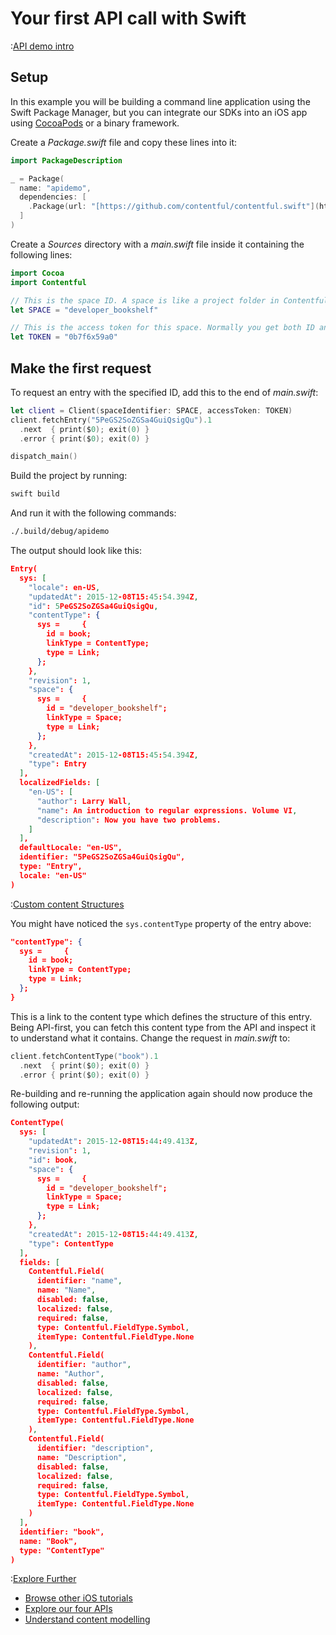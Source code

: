 # Your first API call with Swift

:[API demo intro](../../_partials/api-demo-intro.md)

## Setup

In this example you will be building a command line application using the Swift Package Manager, but you can integrate our SDKs into an iOS app using [CocoaPods](https://cocoapods.org/) or a binary framework.

Create a _Package.swift_ file and copy these lines into it:

~~~swift
import PackageDescription

_ = Package(
  name: "apidemo",
  dependencies: [
    .Package(url: "[https://github.com/contentful/contentful.swift"](https://github.com/contentful/contentful.swift");, majorVersion: 0),
  ]
)
~~~

Create a _Sources_ directory with a _main.swift_ file inside it containing the following lines:

~~~swift
import Cocoa
import Contentful

// This is the space ID. A space is like a project folder in Contentful terms
let SPACE = "developer_bookshelf"

// This is the access token for this space. Normally you get both ID and the token in the Contentful web app
let TOKEN = "0b7f6x59a0"
~~~

## Make the first request

To request an entry with the specified ID, add this to the end of _main.swift_:

~~~swift
let client = Client(spaceIdentifier: SPACE, accessToken: TOKEN)
client.fetchEntry("5PeGS2SoZGSa4GuiQsigQu").1
  .next  { print($0); exit(0) }
  .error { print($0); exit(0) }

dispatch_main()
~~~

Build the project by running:

~~~bash
swift build
~~~

And run it with the following commands:

~~~bash
./.build/debug/apidemo
~~~

The output should look like this:

~~~json
Entry(
  sys: [
    "locale": en-US,
    "updatedAt": 2015-12-08T15:45:54.394Z,
    "id": 5PeGS2SoZGSa4GuiQsigQu,
    "contentType": {
      sys =     {
        id = book;
        linkType = ContentType;
        type = Link;
      };
    },
    "revision": 1,
    "space": {
      sys =     {
        id = "developer_bookshelf";
        linkType = Space;
        type = Link;
      };
    },
    "createdAt": 2015-12-08T15:45:54.394Z,
    "type": Entry
  ],
  localizedFields: [
    "en-US": [
      "author": Larry Wall,
      "name": An introduction to regular expressions. Volume VI,
      "description": Now you have two problems.
    ]
  ],
  defaultLocale: "en-US",
  identifier: "5PeGS2SoZGSa4GuiQsigQu",
  type: "Entry",
  locale: "en-US"
)
~~~

:[Custom content Structures](../../_partials/custom-content-structures.md)

You might have noticed the `sys.contentType` property of the entry above:

~~~json
"contentType": {
  sys =     {
    id = book;
    linkType = ContentType;
    type = Link;
  };
}
~~~

This is a link to the content type which defines the structure of this entry. Being API-first, you can fetch this content type from the API and inspect it to understand what it contains. Change the request in _main.swift_ to:

~~~swift
client.fetchContentType("book").1
  .next  { print($0); exit(0) }
  .error { print($0); exit(0) }
~~~

Re-building and re-running the application again should now produce the following output:

~~~json
ContentType(
  sys: [
    "updatedAt": 2015-12-08T15:44:49.413Z,
    "revision": 1,
    "id": book,
    "space": {
      sys =     {
        id = "developer_bookshelf";
        linkType = Space;
        type = Link;
      };
    },
    "createdAt": 2015-12-08T15:44:49.413Z,
    "type": ContentType
  ],
  fields: [
    Contentful.Field(
      identifier: "name",
      name: "Name",
      disabled: false,
      localized: false,
      required: false,
      type: Contentful.FieldType.Symbol,
      itemType: Contentful.FieldType.None
    ),
    Contentful.Field(
      identifier: "author",
      name: "Author",
      disabled: false,
      localized: false,
      required: false,
      type: Contentful.FieldType.Symbol,
      itemType: Contentful.FieldType.None
    ),
    Contentful.Field(
      identifier: "description",
      name: "Description",
      disabled: false,
      localized: false,
      required: false,
      type: Contentful.FieldType.Symbol,
      itemType: Contentful.FieldType.None
    )
  ],
  identifier: "book",
  name: "Book",
  type: "ContentType"
)
~~~

:[Explore Further](../../_partials/explore-further.md)

- [Browse other iOS tutorials](/developers/docs/ios/)
- [Explore our four APIs](/developers/docs/concepts/apis)
- [Understand content modelling](/developers/docs/concepts/data-model)
